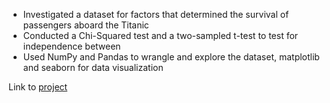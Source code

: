 - Investigated a dataset for factors that determined the survival of passengers aboard the Titanic
- Conducted a Chi-Squared test and a two-sampled t-test to test for independence between 
- Used NumPy and Pandas to wrangle and explore the dataset, matplotlib and seaborn for data visualization

Link to [project](./NG_Data_Analysis.ipynb)
